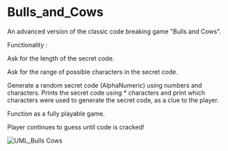 
# Bulls_and_Cows
An advanced version of the classic code breaking game "Bulls and Cows".

Functionality : 

Ask for the length of the secret code.

Ask for the range of possible characters in the secret code.

Generate a random secret code (AlphaNumeric) using numbers and characters. Prints the secret code using * characters and print which characters were used to generate the secret code, as a clue to the player.

Function as a fully playable game.

Player continues to guess until code is cracked!
 
 ![UML_Bulls Cows](https://user-images.githubusercontent.com/63100608/115091072-230b7000-9f34-11eb-949a-18f5bd108d70.png)


